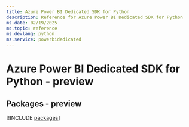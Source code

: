 ```yaml
---
title: Azure Power BI Dedicated SDK for Python
description: Reference for Azure Power BI Dedicated SDK for Python
ms.date: 02/19/2025
ms.topic: reference
ms.devlang: python
ms.service: powerbidedicated
---
```

# Azure Power BI Dedicated SDK for Python - preview
## Packages - preview
[!INCLUDE [packages](power-bi-dedicated-index.md)]